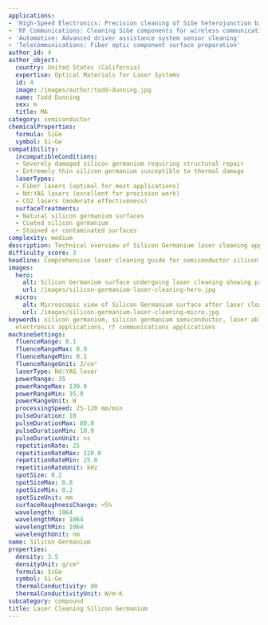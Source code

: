 ```yaml
---
applications:
- 'High-Speed Electronics: Precision cleaning of SiGe heterojunction bipolar transistors'
- 'RF Communications: Cleaning SiGe components for wireless communication devices'
- 'Automotive: Advanced driver assistance system sensor cleaning'
- 'Telecommunications: Fiber optic component surface preparation'
author_id: 4
author_object:
  country: United States (California)
  expertise: Optical Materials for Laser Systems
  id: 4
  image: /images/author/todd-dunning.jpg
  name: Todd Dunning
  sex: m
  title: MA
category: semiconductor
chemicalProperties:
  formula: SiGe
  symbol: Si-Ge
compatibility:
  incompatibleConditions:
  - Severely damaged silicon germanium requiring structural repair
  - Extremely thin silicon germanium susceptible to thermal damage
  laserTypes:
  - Fiber lasers (optimal for most applications)
  - Nd:YAG lasers (excellent for precision work)
  - CO2 lasers (moderate effectiveness)
  surfaceTreatments:
  - Natural silicon germanium surfaces
  - Coated silicon germanium
  - Stained or contaminated surfaces
complexity: medium
description: Technical overview of Silicon Germanium laser cleaning applications and parameters
difficulty_score: 3
headline: Comprehensive laser cleaning guide for semiconductor silicon germanium
images:
  hero:
    alt: Silicon Germanium surface undergoing laser cleaning showing precise contamination removal
    url: /images/silicon-germanium-laser-cleaning-hero.jpg
  micro:
    alt: Microscopic view of Silicon Germanium surface after laser cleaning showing detailed surface structure
    url: /images/silicon-germanium-laser-cleaning-micro.jpg
keywords: silicon germanium, silicon germanium semiconductor, laser ablation, laser cleaning, non-contact cleaning, high-speed
  electronics applications, rf communications applications
machineSettings:
  fluenceRange: 0.1
  fluenceRangeMax: 0.9
  fluenceRangeMin: 0.1
  fluenceRangeUnit: J/cm²
  laserType: Nd:YAG laser
  powerRange: 35
  powerRangeMax: 130.0
  powerRangeMin: 35.0
  powerRangeUnit: W
  processingSpeed: 25-120 mm/min
  pulseDuration: 10
  pulseDurationMax: 80.0
  pulseDurationMin: 10.0
  pulseDurationUnit: ns
  repetitionRate: 25
  repetitionRateMax: 120.0
  repetitionRateMin: 25.0
  repetitionRateUnit: kHz
  spotSize: 0.2
  spotSizeMax: 0.8
  spotSizeMin: 0.2
  spotSizeUnit: mm
  surfaceRoughnessChange: <5%
  wavelength: 1064
  wavelengthMax: 1064
  wavelengthMin: 1064
  wavelengthUnit: nm
name: Silicon Germanium
properties:
  density: 3.5
  densityUnit: g/cm³
  formula: SiGe
  symbol: Si-Ge
  thermalConductivity: 80
  thermalConductivityUnit: W/m·K
subcategory: compound
title: Laser Cleaning Silicon Germanium
---
```

